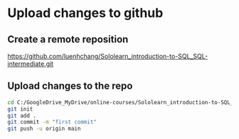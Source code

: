 # Upload changes to github

## Create a remote reposition
https://github.com/luenhchang/Sololearn_introduction-to-SQL_SQL-intermediate.git

## Upload changes to the repo
```bash
cd C:/GoogleDrive_MyDrive/online-courses/Sololearn_introduction-to-SQL_SQL-intermediate
git init
git add .
git commit -m "first commit"
git push -u origin main
```




